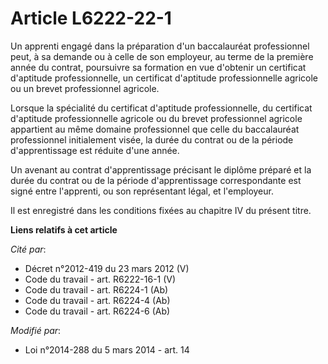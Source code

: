 # Article L6222-22-1

Un apprenti engagé dans la préparation d'un baccalauréat professionnel peut, à sa demande ou à celle de son employeur, au
terme de la première année du contrat, poursuivre sa formation en vue d'obtenir un certificat d'aptitude professionnelle, un
certificat d'aptitude professionnelle agricole ou un brevet professionnel agricole.

Lorsque la spécialité du certificat d'aptitude professionnelle, du certificat d'aptitude professionnelle agricole ou du
brevet professionnel agricole appartient au même domaine professionnel que celle du baccalauréat professionnel initialement
visée, la durée du contrat ou de la période d'apprentissage est réduite d'une année.

Un avenant au contrat d'apprentissage précisant le diplôme préparé et la durée du contrat ou de la période d'apprentissage
correspondante est signé entre l'apprenti, ou son représentant légal, et l'employeur.

Il est enregistré dans les conditions fixées au chapitre IV du présent titre.

**Liens relatifs à cet article**

_Cité par_:

  - Décret n°2012-419 du 23 mars 2012 (V)
  - Code du travail - art. R6222-16-1 (V)
  - Code du travail - art. R6224-1 (Ab)
  - Code du travail - art. R6224-4 (Ab)
  - Code du travail - art. R6224-6 (Ab)

_Modifié par_:

  - Loi n°2014-288 du 5 mars 2014 - art. 14
